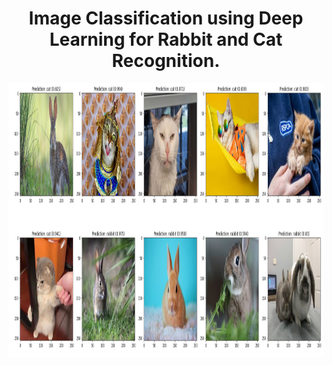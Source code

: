 <html>
  <h1 align="center">Image Classification using Deep Learning for Rabbit and Cat Recognition.</h1>

<p align="center"><img src="https://github.com/NamHai1/RabbitandCat/blob/main/Out.png" width="1080" height="440"></p>
